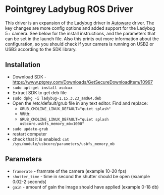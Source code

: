 # Pointgrey Ladybug ROS Driver

This driver is an expansion of the Ladybug driver in [Autoware](https://github.com/CPFL/Autoware/tree/master/ros/src/sensing/drivers/camera/packages/pointgrey) driver.
The key changes are more config options and added support for the Ladybug 5+ camera.
See below for the install instructions, and the parameters that can be set in the launch file.
Also this prints out more information about the configuration, so you should check if your camera is running on USB2 or USB3 according to the SDK library.


## Installation
* Download SDK - https://www.ptgrey.com/Downloads/GetSecureDownloadItem/10997
* `sudo apt-get install xsdcxx`
* Extract SDK to get deb file
* `sudo dpkg -i ladybug-1.15.3.23_amd64.deb`
* Open the /etc/default/grub file in any text editor. Find and replace:
    * `GRUB_CMDLINE_LINUX_DEFAULT="quiet splash"`
    * With:
    * `GRUB_CMDLINE_LINUX_DEFAULT="quiet splash usbcore.usbfs_memory_mb=1000"`
* `sudo update-grub`
* restart computer
* check that it is enabled: `cat /sys/module/usbcore/parameters/usbfs_memory_mb`



## Parameters


* `framerate` - framrate of the camera (example 10-20 fps)
* `shutter_time` - time in second the shutter should be open (example 0.02-2 seconds)
* `gain` - amount of gain the image should have applied (example 0-18 db)


